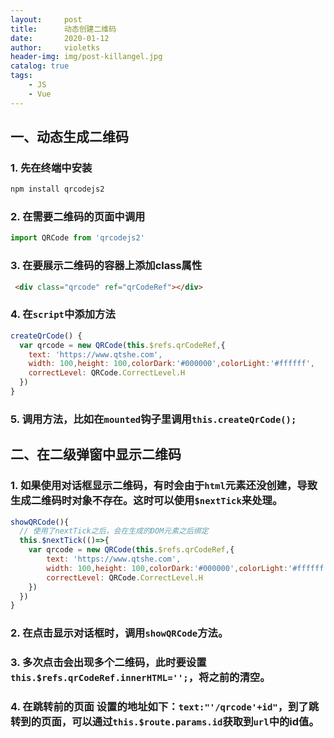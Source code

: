 ```yaml
---
layout:     post
title:      动态创建二维码
date:       2020-01-12
author:     violetks
header-img: img/post-killangel.jpg
catalog: true
tags:
    - JS
    - Vue
---
```


## 一、动态生成二维码

### 1. 先在终端中安装

```javascript
npm install qrcodejs2
```

### 2. 在需要二维码的页面中调用
```javascript
import QRCode from 'qrcodejs2'
```

### 3. 在要展示二维码的容器上添加class属性

```html
 <div class="qrcode" ref="qrCodeRef"></div>
```

### 4. 在`script`中添加方法

```javascript
createQrCode() {
  var qrcode = new QRCode(this.$refs.qrCodeRef,{
    text: 'https://www.qtshe.com',
    width: 100,height: 100,colorDark:'#000000',colorLight:'#ffffff',
    correctLevel: QRCode.CorrectLevel.H
  })
}
```

### 5. 调用方法，比如在`mounted`钩子里调用`this.createQrCode();`

## 二、在二级弹窗中显示二维码

### 1. 如果使用对话框显示二维码，有时会由于`html`元素还没创建，导致生成二维码时对象不存在。这时可以使用`$nextTick`来处理。

```javascript
showQRCode(){
  // 使用了nextTick之后，会在生成的DOM元素之后绑定
  this.$nextTick(()=>{
    var qrcode = new QRCode(this.$refs.qrCodeRef,{
        text: 'https://www.qtshe.com',
        width: 100,height: 100,colorDark:'#000000',colorLight:'#ffffff',
        correctLevel: QRCode.CorrectLevel.H
    })
  })
}
```

### 2. 在点击显示对话框时，调用`showQRCode`方法。
### 3. 多次点击会出现多个二维码，此时要设置`this.$refs.qrCodeRef.innerHTML='';`，将之前的清空。
### 4. 在跳转前的页面 设置的地址如下：`text:"'/qrcode'+id"`，到了跳转到的页面，可以通过`this.$route.params.id`获取到`url`中的id值。
